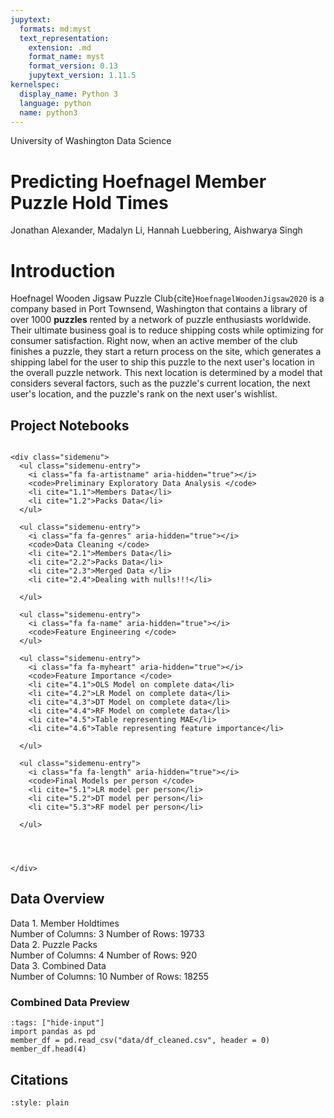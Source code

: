 ```yaml
---
jupytext:
  formats: md:myst
  text_representation:
    extension: .md
    format_name: myst
    format_version: 0.13
    jupytext_version: 1.11.5
kernelspec:
  display_name: Python 3
  language: python
  name: python3
---
```



<div class = "header">

<div class = "topheader">
<span class = "school">University of Washington</span>
<span class = "department">Data Science</span>
</div>


<h1 class="bottomheader"> Predicting Hoefnagel Member Puzzle Hold Times</h1>

</div>




<div class = "authors">

<p>Jonathan Alexander, Madalyn Li, Hannah Luebbering, Aishwarya Singh</p>

</div>



# Introduction


<p class="about">



Hoefnagel Wooden Jigsaw Puzzle Club{cite}`HoefnagelWoodenJigsaw2020` is a company based in Port Townsend, Washington that contains a library of over 1000 **puzzles** rented by a network of puzzle enthusiasts worldwide. Their ultimate business goal is to reduce shipping costs while optimizing for consumer satisfaction. Right now, when an active member of the club finishes a puzzle, they start a return process on the site, which generates a shipping label for the user to ship this puzzle to the next user's location in the overall puzzle network. This next location is determined by a model that considers several factors, such as the puzzle's current location, the next user's location, and the puzzle's rank on the next user's wishlist. 

</p>




## Project Notebooks



```{seealso}

<div class="sidemenu">
  <ul class="sidemenu-entry">
    <i class="fa fa-artistname" aria-hidden="true"></i>
    <code>Preliminary Exploratory Data Analysis </code>
    <li cite="1.1">Members Data</li> 
    <li cite="1.2">Packs Data</li>
  </ul>

  <ul class="sidemenu-entry">
    <i class="fa fa-genres" aria-hidden="true"></i>
    <code>Data Cleaning </code>
    <li cite="2.1">Members Data</li>
    <li cite="2.2">Packs Data</li>
    <li cite="2.3">Merged Data </li>
    <li cite="2.4">Dealing with nulls!!!</li>

  </ul>

  <ul class="sidemenu-entry">
    <i class="fa fa-name" aria-hidden="true"></i>
    <code>Feature Engineering </code>
  </ul>

  <ul class="sidemenu-entry">
    <i class="fa fa-myheart" aria-hidden="true"></i>
    <code>Feature Importance </code>
    <li cite="4.1">OLS Model on complete data</li>
    <li cite="4.2">LR Model on complete data</li>
    <li cite="4.3">DT Model on complete data</li>
    <li cite="4.4">RF Model on complete data</li>
    <li cite="4.5">Table representing MAE</li>
    <li cite="4.6">Table representing feature importance</li>

  </ul>

  <ul class="sidemenu-entry">
    <i class="fa fa-length" aria-hidden="true"></i>
    <code>Final Models per person </code>
    <li cite="5.1">LR model per person</li>
    <li cite="5.2">DT model per person</li>
    <li cite="5.3">RF model per person</li>

  </ul>


  
  
</div>
```


## Data Overview

<div class = "mygrid">
<div class = "data">
<span class = "dataset">Data 1. Member Holdtimes</span>
<div class = "myicon 1"></div>
<span class = "vars">Number of Columns: 3</span>
<span class = "vars">Number of Rows: 19733</span>
</div>

<div class = "data">
<span class = "dataset">Data 2. Puzzle Packs</span>
<div class = "myicon 2"></div>
<span class = "vars">Number of Columns: 4</span>
<span class = "vars">Number of Rows: 920</span>
</div>

<div class = "data">
<span class = "dataset">Data 3. Combined Data</span>
<div class = "myicon 3"></div>
<span class = "vars">Number of Columns: 10</span>
<span class = "vars">Number of Rows: 18255</span>
</div>

</div>



### Combined Data Preview



```{code-cell}
:tags: ["hide-input"]
import pandas as pd
member_df = pd.read_csv("data/df_cleaned.csv", header = 0)
member_df.head(4)
```








## Citations




```{bibliography}
:style: plain
```
